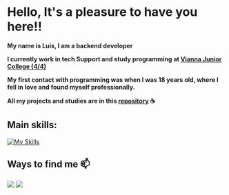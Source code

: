# Hello, It's a pleasure to have you here!!

 **My name is Luís, I am a backend developer**

 **I currently work in tech Support and study programming at [Vianna Junior College (4/4)](https://www.vianna.edu.br/analise-e-desenv-de-sistemas/)**

 **My first contact with programming was when I was 18 years old, where I fell in love and found myself professionally.**

 **All my projects and studies are in this [repository](https://github.com/Ace0777/Projects) ☕**


## Main skills:

[![My Skills](https://skillicons.dev/icons?i=java,spring,docker,mongodb,mysql&theme=dark)](https://skillicons.dev)



## Ways to find me 📫
<div>
  <a href = "mailto:luishhasantos@gmail.com"><img src="https://img.shields.io/badge/-Gmail-%23333?style=for-the-badge&logo=gmail&logoColor=white" target="_blank"></a>
 <a href="https://www.linkedin.com/in/luis-henrique-santos-08a4b5249/" target="_blank"><img src="https://img.shields.io/badge/-LinkedIn-%230077B5?style=for-the-badge&logo=linkedin&logoColor=white" target="_blank"></a>
</div>


  
